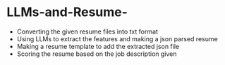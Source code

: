 # LLMs-and-Resume-
* Converting the given resume files into txt format
* Using LLMs to extract the features and making a json parsed resume
* Making a resume template to add the extracted json file
* Scoring the resume based on the job description given
